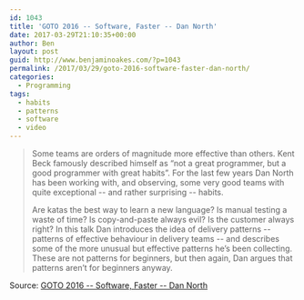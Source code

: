 ```yaml
---
id: 1043
title: 'GOTO 2016 -- Software, Faster -- Dan North'
date: 2017-03-29T21:10:35+00:00
author: Ben
layout: post
guid: http://www.benjaminoakes.com/?p=1043
permalink: /2017/03/29/goto-2016-software-faster-dan-north/
categories:
  - Programming
tags:
  - habits
  - patterns
  - software
  - video
---
```

> Some teams are orders of magnitude more effective than others. Kent Beck famously described himself as &#8220;not a great programmer, but a good programmer with great habits&#8221;. For the last few years Dan North has been working with, and observing, some very good teams with quite exceptional -- and rather surprising -- habits.
> 
> Are katas the best way to learn a new language? Is manual testing a waste of time? Is copy-and-paste always evil? Is the customer always right? In this talk Dan introduces the idea of delivery patterns -- patterns of effective behaviour in delivery teams -- and describes some of the more unusual but effective patterns he&#8217;s been collecting. These are not patterns for beginners, but then again, Dan argues that patterns aren&#8217;t for beginners anyway.

Source: [GOTO 2016 -- Software, Faster -- Dan North](https://www.youtube.com/watch?v=USc-yLHXNUg)